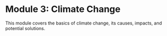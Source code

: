 # Module 3: Climate Change

This module covers the basics of climate change, its causes, impacts, and potential solutions.